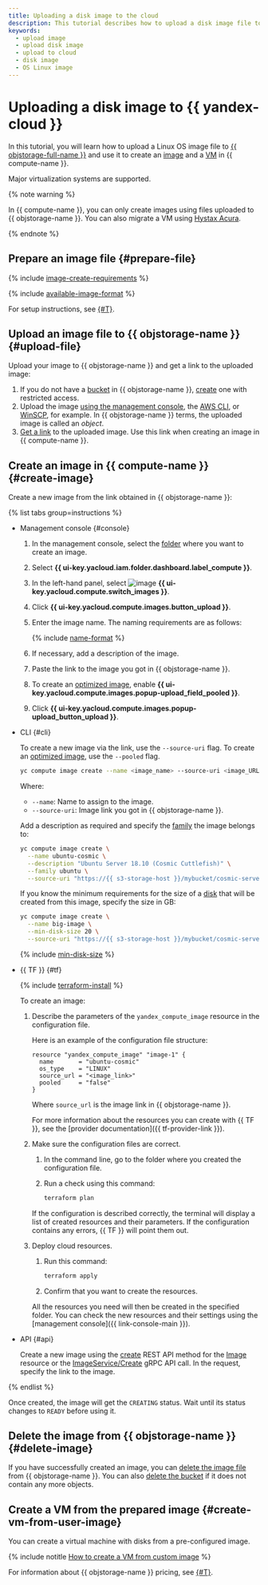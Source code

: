 ```yaml
---
title: Uploading a disk image to the cloud
description: This tutorial describes how to upload a disk image file to an {{ objstorage-name }} Linux OS storage and use it to create an image and a virtual machine in {{ compute-name }}.
keywords:
  - upload image
  - upload disk image
  - upload to cloud
  - disk image
  - OS Linux image
---
```


# Uploading a disk image to {{ yandex-cloud }}

In this tutorial, you will learn how to upload a Linux OS image file to [{{ objstorage-full-name }}](../../../storage/) and use it to create an [image](../../concepts/image.md) and a [VM](../../concepts/vm.md) in {{ compute-name }}.

Major virtualization systems are supported.

{% note warning %}

In {{ compute-name }}, you can only create images using files uploaded to {{ objstorage-name }}. You can also migrate a VM using [Hystax Acura](../../../tutorials/infrastructure-management/hystax-migration.md).

{% endnote %}

## Prepare an image file {#prepare-file}

{% include [image-create-requirements](../../../_includes/compute/image-create-requirements.md) %}

{% include [available-image-format](../../../_includes/compute/available-image-format.md) %}

For setup instructions, see [{#T}](custom-image.md).

## Upload an image file to {{ objstorage-name }} {#upload-file}

Upload your image to {{ objstorage-name }} and get a link to the uploaded image:
1. If you do not have a [bucket](../../../storage/concepts/bucket.md) in {{ objstorage-name }}, [create](../../../storage/operations/buckets/create.md) one with restricted access.
1. Upload the image [using the management console](../../../storage/operations/objects/upload.md), the [AWS CLI](../../../storage/tools/aws-cli.md), or [WinSCP](../../../storage/tools/winscp.md), for example. In {{ objstorage-name }} terms, the uploaded image is called an _object_.
1. [Get a link](../../../storage/operations/objects/link-for-download.md) to the uploaded image. Use this link when creating an image in {{ compute-name }}.

## Create an image in {{ compute-name }} {#create-image}

Create a new image from the link obtained in {{ objstorage-name }}:

{% list tabs group=instructions %}

- Management console {#console}

  1. In the management console, select the [folder](../../../resource-manager/concepts/resources-hierarchy.md#folder) where you want to create an image.
  1. Select **{{ ui-key.yacloud.iam.folder.dashboard.label_compute }}**.
  1. In the left-hand panel, select ![image](../../../_assets/console-icons/layers.svg) **{{ ui-key.yacloud.compute.switch_images }}**.
  1. Click **{{ ui-key.yacloud.compute.images.button_upload }}**.
  1. Enter the image name. The naming requirements are as follows:

      {% include [name-format](../../../_includes/name-format.md) %}

  1. If necessary, add a description of the image.
  1. Paste the link to the image you got in {{ objstorage-name }}.
  1. To create an [optimized image](../../concepts/image.md#images-optimized-for-deployment), enable **{{ ui-key.yacloud.compute.images.popup-upload_field_pooled }}**.
  1. Click **{{ ui-key.yacloud.compute.images.popup-upload_button_upload }}**.

- CLI {#cli}

  To create a new image via the link, use the `--source-uri` flag. To create an [optimized image](../../concepts/image.md#images-optimized-for-deployment), use the `--pooled` flag.

  ```bash
  yc compute image create --name <image_name> --source-uri <image_URL> --pooled
  ```

  Where:
  * `--name`: Name to assign to the image.
  * `--source-uri`: Image link you got in {{ objstorage-name }}.

  Add a description as required and specify the [family](../../concepts/image.md#family) the image belongs to:

  ```bash
  yc compute image create \
    --name ubuntu-cosmic \
    --description "Ubuntu Server 18.10 (Cosmic Cuttlefish)" \
    --family ubuntu \
    --source-uri "https://{{ s3-storage-host }}/mybucket/cosmic-server-cloudimg-amd64.vmdk"
  ```

  If you know the minimum requirements for the size of a [disk](../../concepts/disk.md) that will be created from this image, specify the size in GB:

  ```bash
  yc compute image create \
    --name big-image \
    --min-disk-size 20 \
    --source-uri "https://{{ s3-storage-host }}/mybucket/cosmic-server-cloudimg-amd64.vmdk"
  ```

  {% include [min-disk-size](../../_includes_service/min-disk-size.md) %}

- {{ TF }} {#tf}

  {% include [terraform-install](../../../_includes/terraform-install.md) %}

  To create an image:
  1. Describe the parameters of the `yandex_compute_image` resource in the configuration file.

     Here is an example of the configuration file structure:

     ```hcl
     resource "yandex_compute_image" "image-1" {
       name       = "ubuntu-cosmic"
       os_type    = "LINUX"
       source_url = "<image_link>"
       pooled     = "false"
     }
     ```

     Where `source_url` is the image link in {{ objstorage-name }}.

     For more information about the resources you can create with {{ TF }}, see the [provider documentation]({{ tf-provider-link }}).
  1. Make sure the configuration files are correct.
     1. In the command line, go to the folder where you created the configuration file.
     1. Run a check using this command:

        ```bash
        terraform plan
        ```

       If the configuration is described correctly, the terminal will display a list of created resources and their parameters. If the configuration contains any errors, {{ TF }} will point them out.
  1. Deploy cloud resources.
     1. Run this command:

        ```bash
        terraform apply
        ```

     1. Confirm that you want to create the resources.

     All the resources you need will then be created in the specified folder. You can check the new resources and their settings using the [management console]({{ link-console-main }}).

- API {#api}

  Create a new image using the [create](../../api-ref/Image/create.md) REST API method for the [Image](../../api-ref/Image/index.md) resource or the [ImageService/Create](../../api-ref/grpc/Image/create.md) gRPC API call. In the request, specify the link to the image.

{% endlist %}

Once created, the image will get the `CREATING` status. Wait until its status changes to `READY` before using it.

## Delete the image from {{ objstorage-name }} {#delete-image}

If you have successfully created an image, you can [delete the image file](../../../storage/operations/objects/delete.md) from {{ objstorage-name }}. You can also [delete the bucket](../../../storage/operations/buckets/delete.md) if it does not contain any more objects.

## Create a VM from the prepared image {#create-vm-from-user-image}

You can create a virtual machine with disks from a pre-configured image.

{% include notitle [How to create a VM from custom image](../../operations/vm-create/create-from-user-image.md#create-vm-from-image) %}

For information about {{ objstorage-name }} pricing, see [{#T}](../../../storage/pricing.md).